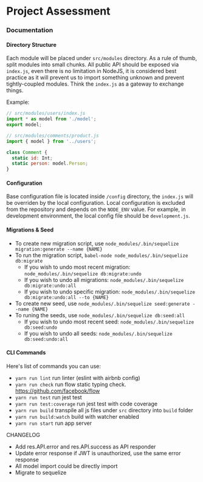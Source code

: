 # Project Assessment

### Documentation
#### Directory Structure
Each module will be placed under `src/modules` directory. As a rule of thumb, split modules into small chunks. All public API should be exposed via `index.js`, even there is no limitation in NodeJS, it is considered best practice as it will prevent us to import something unknown and prevent tightly-coupled modules. Think the `index.js` as a gateway to exchange things.

Example:

```js
// src/modules/users/index.js
import * as model from './model';
export model;
```

```js
// src/modules/comments/product.js
import { model } from '../users';

class Comment {
  static id: Int;
  static person: model.Person;
}
```

#### Configuration
Base configuration file is located inside `/config` directory, the `index.js` will be overriden by the local configuration. Local configuration is excluded from the repository and depends on the `NODE_ENV` value. For example, in development environment, the local config file should be `development.js`.

#### Migrations & Seed
- To create new migration script, use `node_modules/.bin/sequelize migration:generate --name {NAME}`
- To run the migration script, `babel-node node_modules/.bin/sequelize db:migrate`
  * If you wish to undo most recent migration: `node_modules/.bin/sequelize db:migrate:undo`
  * If you wish to undo all migrations: `node_modules/.bin/sequelize db:migrate:undo:all`
  * If you wish to undo specific migration: `node_modules/.bin/sequelize db:migrate:undo:all --to {NAME}`
- To create new seed, use `node_modules/.bin/sequelize seed:generate --name {NAME}`
- To runing the seeds, use `node_modules/.bin/sequelize db:seed:all`
  * If you wish to undo most recent seed: `node_modules/.bin/sequelize db:seed:undo`
  * If you wish to undo all seeds: `node_modules/.bin/sequelize db:seed:undo:all`

#### CLI Commands
Here's list of commands you can use:
- `yarn run lint` run linter (eslint with airbnb config)
- `yarn run check` run flow static typing check. https://github.com/facebook/flow
- `yarn run test` run jest test
- `yarn run test:coverage` run jest test with code coverage
- `yarn run build` transpile all js files under `src` directory into `build` folder
- `yarn run build:watch` build with watcher enabled
- `yarn run start` run app server

CHANGELOG
- Add res.API.error and res.API.success as API responder
- Update error response if JWT is unauthorized, use the same error response
- All model import could be directly import
- Migrate to sequelize
